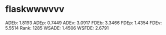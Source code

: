 # flaskwwwvvv

ADEb: 1.8193
ADEp: 0.7449
ADEv: 3.0917
FDEb: 3.3466
FDEp: 1.4354
FDEv: 5.5514
Rank: 1285
WSADE: 1.4506
WSFDE: 2.6791